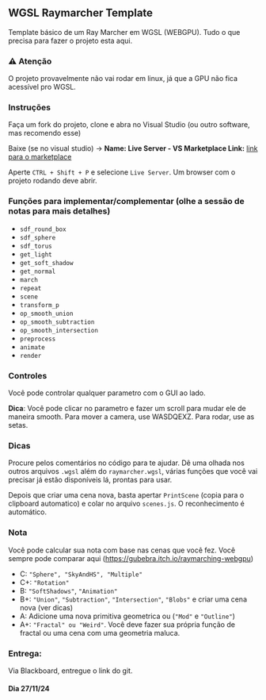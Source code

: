## WGSL Raymarcher Template
Template básico de um Ray Marcher em WGSL (WEBGPU). Tudo o que precisa para fazer o projeto esta aqui.

### ⚠️ Atenção

O projeto provavelmente não vai rodar em linux, já que a GPU não fica acessível pro WGSL.

### Instruções
Faça um fork do projeto, clone e abra no Visual Studio (ou outro software, mas recomendo esse)

Baixe (se no visual studio) -> **Name: Live Server - VS Marketplace Link:** [link para o marketplace](https://marketplace.visualstudio.com/items?itemName=ritwickdey.LiveServer)

Aperte ```CTRL + Shift + P``` e selecione ```Live Server```. Um browser com o projeto rodando deve abrir.

### Funções para implementar/complementar (olhe a sessão de notas para mais detalhes)
- ```sdf_round_box```
- ```sdf_sphere```
- ```sdf_torus```
- ```get_light```
- ```get_soft_shadow```
- ```get_normal```
- ```march```
- ```repeat```
- ```scene```
- ```transform_p```
- ```op_smooth_union```
- ```op_smooth_subtraction```
- ```op_smooth_intersection```
- ```preprocess```
- ```animate```
- ```render```

### Controles
Você pode controlar qualquer parametro com o GUI ao lado.

**Dica**: Você pode clicar no parametro e fazer um scroll para mudar ele de maneira smooth.
Para mover a camera, use WASDQEXZ. Para rodar, use as setas.

### Dicas
Procure pelos comentários no código para te ajudar. Dê uma olhada nos outros arquivos ```.wgsl``` além do ```raymarcher.wgsl```, várias funções que você vai precisar já estão disponíveis lá, prontas para usar.

Depois que criar uma cena nova, basta apertar ```PrintScene``` (copia para o clipboard automatico) e colar no arquivo ```scenes.js```.
O reconhecimento é automático. 

### Nota
Você pode calcular sua nota com base nas cenas que você fez. Você sempre pode comparar aqui (https://gubebra.itch.io/raymarching-webgpu)
- C: ```"Sphere", "SkyAndHS", "Multiple"```
- C+: ```"Rotation"```
- B: ```"SoftShadows"```, ```"Animation"```
- B+: ```"Union"```, ```"Subtraction"```, ```"Intersection"```, ```"Blobs"``` e criar uma cena nova (ver dicas)
- A: Adicione uma nova primitiva geometrica ou (```"Mod"``` e ```"Outline"```)
- A+: ```"Fractal" ou "Weird"```. Você deve fazer sua própria função de fractal ou uma cena com uma geometria maluca.

### Entrega:
Via Blackboard, entregue o link do git.

#### Dia 27/11/24
